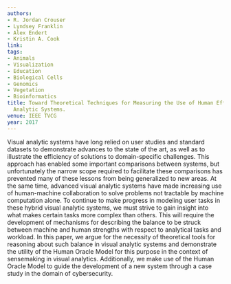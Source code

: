 ```yaml
---
authors:
- R. Jordan Crouser
- Lyndsey Franklin
- Alex Endert
- Kristin A. Cook
link:
tags:
- Animals
- Visualization
- Education
- Biological Cells
- Genomics
- Vegetation
- Bioinformatics
title: Toward Theoretical Techniques for Measuring the Use of Human Effort in Visual
  Analytic Systems.
venue: IEEE TVCG
year: 2017
---
```

Visual analytic systems have long relied on user studies and standard datasets to demonstrate advances to the state of the art, as well as to illustrate the efficiency of solutions to domain-specific challenges. This approach has enabled some important comparisons between systems, but unfortunately the narrow scope required to facilitate these comparisons has prevented many of these lessons from being generalized to new areas. At the same time, advanced visual analytic systems have made increasing use of human-machine collaboration to solve problems not tractable by machine computation alone. To continue to make progress in modeling user tasks in these hybrid visual analytic systems, we must strive to gain insight into what makes certain tasks more complex than others. This will require the development of mechanisms for describing the balance to be struck between machine and human strengths with respect to analytical tasks and workload. In this paper, we argue for the necessity of theoretical tools for reasoning about such balance in visual analytic systems and demonstrate the utility of the Human Oracle Model for this purpose in the context of sensemaking in visual analytics. Additionally, we make use of the Human Oracle Model to guide the development of a new system through a case study in the domain of cybersecurity.